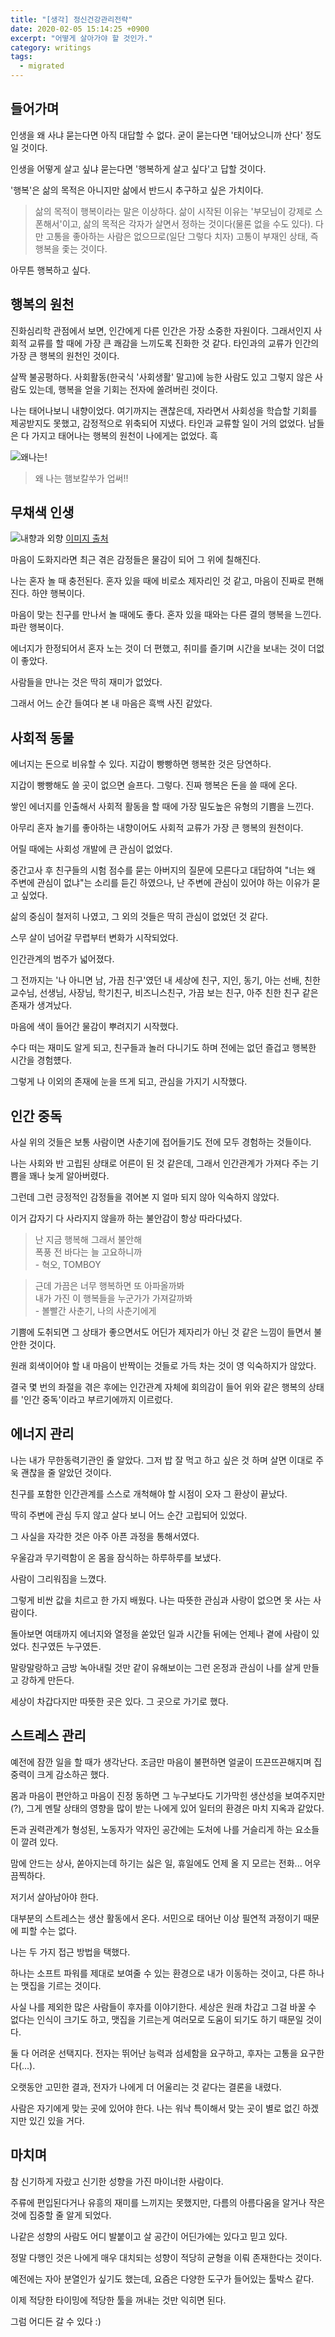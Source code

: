 ```yaml
---
title: "[생각] 정신건강관리전략"
date: 2020-02-05 15:14:25 +0900
excerpt: "어떻게 살아가야 할 것인가."
category: writings
tags:
  - migrated
---
```


## 들어가며

인생을 왜 사냐 묻는다면 아직 대답할 수 없다. 굳이 묻는다면 '태어났으니까 산다' 정도일 것이다.

인생을 어떻게 살고 싶냐 묻는다면 '행복하게 살고 싶다'고 답할 것이다.

'행복'은 삶의 목적은 아니지만 삶에서 반드시 추구하고 싶은 가치이다.

> 삶의 목적이 행복이라는 말은 이상하다. 삶이 시작된 이유는 '부모님이 강제로 스폰해서'이고, 삶의 목적은 각자가 살면서 정하는 것이다(물론 없을 수도 있다). 다만 고통을 좋아하는 사람은 없으므로(일단 그렇다 치자) 고통이 부재인 상태, 즉 행복을 좇는 것이다.

아무튼 행복하고 싶다.

## 행복의 원천

진화심리학 관점에서 보면, 인간에게 다른 인간은 가장 소중한 자원이다. 그래서인지 사회적 교류를 할 때에 가장 큰 쾌감을 느끼도록 진화한 것 같다. 타인과의 교류가 인간의 가장 큰 행복의 원천인 것이다.

살짝 불공평하다. 사회활동(한국식 '사회생활' 말고)에 능한 사람도 있고 그렇지 않은 사람도 있는데, 행복을 얻을 기회는 전자에 쏠려버린 것이다.

나는 태어나보니 내향이었다. 여기까지는 괜찮은데, 자라면서 사회성을 학습할 기회를 제공받지도 못했고, 감정적으로 위축되어 지냈다. 타인과 교류할 일이 거의 없었다. 남들은 다 가지고 태어나는 행복의 원천이 나에게는 없었다. 흑

![왜나는!](/assets/images/i3V6IOM.jpg)

> 왜 나는 햄보칼쑤가 업써!!

## 무채색 인생

![내향과 외향](/assets/images/6HPxMoA.png)
[이미지 출처](https://twitter.com/COM_0107/status/645933131803955200)

마음이 도화지라면 최근 겪은 감정들은 물감이 되어 그 위에 칠해진다.

나는 혼자 놀 때 충전된다. 혼자 있을 때에 비로소 제자리인 것 같고, 마음이 진짜로 편해진다. 하얀 행복이다.

마음이 맞는 친구를 만나서 놀 때에도 좋다. 혼자 있을 때와는 다른 결의 행복을 느낀다. 파란 행복이다.

에너지가 한정되어서 혼자 노는 것이 더 편했고, 취미를 즐기며 시간을 보내는 것이 더없이 좋았다.

사람들을 만나는 것은 딱히 재미가 없었다.

그래서 어느 순간 들여다 본 내 마음은 흑백 사진 같았다.

## 사회적 동물

에너지는 돈으로 비유할 수 있다. 지갑이 빵빵하면 행복한 것은 당연하다.

지갑이 빵빵해도 쓸 곳이 없으면 슬프다. 그렇다. 진짜 행복은 돈을 쓸 때에 온다.

쌓인 에너지를 인출해서 사회적 활동을 할 때에 가장 밀도높은 유형의 기쁨을 느낀다.

아무리 혼자 놀기를 좋아하는 내향이어도 사회적 교류가 가장 큰 행복의 원천이다.

어릴 때에는 사회성 개발에 큰 관심이 없었다.

중간고사 후 친구들의 시험 점수를 묻는 아버지의 질문에 모른다고 대답하여 "너는 왜 주변에 관심이 없냐"는 소리를 듣긴 하였으나, 난 주변에 관심이 있어야 하는 이유가 묻고 싶었다.

삶의 중심이 철저히 나였고, 그 외의 것들은 딱히 관심이 없었던 것 같다.

스무 살이 넘어갈 무렵부터 변화가 시작되었다.

인간관계의 범주가 넓어졌다.

그 전까지는 '나 아니면 남, 가끔 친구'였던 내 세상에 친구, 지인, 동기, 아는 선배, 친한 교수님, 선생님, 사장님, 학기친구, 비즈니스친구, 가끔 보는 친구, 아주 친한 친구 같은 존재가 생겨났다.

마음에 색이 들어간 물감이 뿌려지기 시작했다.

수다 떠는 재미도 알게 되고, 친구들과 놀러 다니기도 하며 전에는 없던 즐겁고 행복한 시간을 경험헀다.

그렇게 나 이외의 존재에 눈을 뜨게 되고, 관심을 가지기 시작했다.

## 인간 중독

사실 위의 것들은 보통 사람이면 사춘기에 접어들기도 전에 모두 경험하는 것들이다.

나는 사회와 반 고립된 상태로 어른이 된 것 같은데, 그래서 인간관계가 가져다 주는 기쁨을 꽤나 늦게 알아버렸다.

그런데 그런 긍정적인 감정들을 겪어본 지 얼마 되지 않아 익숙하지 않았다.

이거 갑자기 다 사라지지 않을까 하는 불안감이 항상 따라다녔다.

> 난 지금 행복해 그래서 불안해     
폭풍 전 바다는 늘 고요하니까   
\- 혁오, TOMBOY

> 근데 가끔은 너무 행복하면 또 아파올까봐    
내가 가진 이 행복들을 누군가가 가져갈까봐    
\- 볼빨간 사춘기, 나의 사춘기에게

기쁨에 도취되면 그 상태가 좋으면서도 어딘가 제자리가 아닌 것 같은 느낌이 들면서 불안한 것이다.

원래 회색이어야 할 내 마음이 반짝이는 것들로 가득 차는 것이 영 익숙하지가 않았다.

결국 몇 번의 좌절을 겪은 후에는 인간관계 자체에 회의감이 들어 위와 같은 행복의 상태를 '인간 중독'이라고 부르기에까지 이르렀다.

## 에너지 관리

나는 내가 무한동력기관인 줄 알았다. 그저 밥 잘 먹고 하고 싶은 것 하며 살면 이대로 주욱 괜찮을 줄 알았던 것이다.

친구를 포함한 인간관계를 스스로 개척해야 할 시점이 오자 그 환상이 끝났다.

딱히 주변에 관심 두지 않고 살다 보니 어느 순간 고립되어 있었다.

그 사실을 자각한 것은 아주 아픈 과정을 통해서였다.

우울감과 무기력함이 온 몸을 잠식하는 하루하루를 보냈다.

사람이 그리워짐을 느꼈다.

그렇게 비싼 값을 치르고 한 가지 배웠다. 나는 따뜻한 관심과 사랑이 없으면 못 사는 사람이다.

돌아보면 여태까지 에너지와 열정을 쏟았던 일과 시간들 뒤에는 언제나 곁에 사람이 있었다. 친구였든 누구였든.

말랑말랑하고 금방 녹아내릴 것만 같이 유해보이는 그런 온정과 관심이 나를 살게 만들고 강하게 만든다.

세상이 차갑다지만 따뜻한 곳은 있다. 그 곳으로 가기로 했다.

## 스트레스 관리

예전에 잠깐 일을 할 때가 생각난다. 조금만 마음이 불편하면 얼굴이 뜨끈뜨끈해지며 집중력이 크게 감소하곤 했다.

몸과 마음이 편안하고 마음이 진정 동하면 그 누구보다도 기가막힌 생산성을 보여주지만(?), 그게 멘탈 상태의 영향을 많이 받는 나에게 있어 일터의 환경은 마치 지옥과 같았다.

돈과 권력관계가 형성된, 노동자가 약자인 공간에는 도처에 나를 거슬리게 하는 요소들이 깔려 있다.

맘에 안드는 상사, 쏟아지는데 하기는 싫은 일, 휴일에도 언제 올 지 모르는 전화... 어우 끔찍하다.

저기서 살아남아야 한다.

대부분의 스트레스는 생산 활동에서 온다. 서민으로 태어난 이상 필연적 과정이기 때문에 피할 수는 없다.

나는 두 가지 접근 방법을 택했다.

하나는 소프트 파워를 제대로 보여줄 수 있는 환경으로 내가 이동하는 것이고, 다른 하나는 맷집을 기르는 것이다.

사실 나를 제외한 많은 사람들이 후자를 이야기한다. 세상은 원래 차갑고 그걸 바꿀 수 없다는 인식이 크기도 하고, 맷집을 기르는게 여러모로 도움이 되기도 하기 때문일 것이다.

둘 다 어려운 선택지다. 전자는 뛰어난 능력과 섬세함을 요구하고, 후자는 고통을 요구한다(...).

오랫동안 고민한 결과, 전자가 나에게 더 어울리는 것 같다는 결론을 내렸다.

사람은 자기에게 맞는 곳에 있어야 한다. 나는 워낙 특이해서 맞는 곳이 별로 없긴 하겠지만 있긴 있을 거다.

## 마치며

참 신기하게 자랐고 신기한 성향을 가진 마이너한 사람이다.

주류에 편입된다거나 유흥의 재미를 느끼지는 못했지만, 다름의 아름다움을 알거나 작은 것에 집중할 줄 알게 되었다.

나같은 성향의 사람도 어디 발붙이고 살 공간이 어딘가에는 있다고 믿고 있다.

정말 다행인 것은 나에게 매우 대치되는 성향이 적당히 균형을 이뤄 존재한다는 것이다.

예전에는 자아 분열인가 싶기도 했는데, 요즘은 다양한 도구가 들어있는 툴박스 같다.

이제 적당한 타이밍에 적당한 툴을 꺼내는 것만 익히면 된다.

그럼 어디든 갈 수 있다 :)
